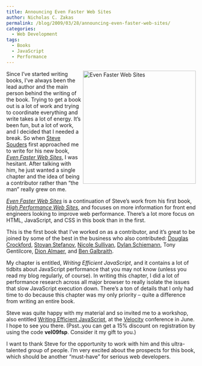 ```yaml
---
title: Announcing Even Faster Web Sites
author: Nicholas C. Zakas
permalink: /blog/2009/03/28/announcing-even-faster-web-sites/
categories:
  - Web Development
tags:
  - Books
  - JavaScript
  - Performance
---
```

[<img src="/images/wp-content/uploads/2009/03/51nuscyw4jl_ss500_-300x300.jpg" alt="Even Faster Web Sites" width="300" height="300" align="right" />][1]Since I&#8217;ve started writing books, I&#8217;ve always been the lead author and the main person behind the writing of the book. Trying to get a book out is a lot of work and trying to coordinate everything and write takes a lot of energy. It&#8217;s been fun, but a lot of work, and I decided that I needed a break. So when [Steve Souders][2] first approached me to write for his new book, <cite><a href="http://www.amazon.com/gp/product/0596522304?ie=UTF8&tag=nczonline-20&link_code=as3&camp=211189&creative=373489&creativeASIN=0596522304">Even Faster Web Sites</a></cite>, I was hesitant. After talking with him, he just wanted a single chapter and the idea of being a contributor rather than &#8220;the man&#8221; really grew on me.

<cite><a href="http://www.amazon.com/gp/product/0596522304?ie=UTF8&tag=nczonline-20&link_code=as3&camp=211189&creative=373489&creativeASIN=0596522304">Even Faster Web Sites</a></cite> is a continuation of Steve&#8217;s work from his first book, <cite><a href="http://www.amazon.com/gp/product/0596529309?ie=UTF8&tag=nczonline-20&link_code=as3&camp=211189&creative=373489&creativeASIN=0596529309">High Performance Web Sites</a></cite>, and focuses on more information for front end engineers looking to improve web performance. There&#8217;s a lot more focus on HTML, JavaScript, and CSS in this book than in the first.

This is the first book that I&#8217;ve worked on as a contributor, and it&#8217;s great to be joined by some of the best in the business who also contributed: [Douglas Crockford][3], [Stoyan Stefanov][4], [Nicole Sullivan][5], [ Dylan Schiemann][6], Tony Gentilcore, [Dion Almaer][7], and [Ben Galbraith][8].

My chapter is entitled, <cite>Writing Efficient JavaScript</cite>, and it contains a lot of tidbits about JavaScript performance that you may not know (unless you read my blog regularly, of course). In writing this chapter, I did a lot of performance research across all major browser to really isolate the issues that slow JavaScript execution down. There&#8217;s a ton of details that I only had time to do because this chapter was my only priority &#8211; quite a difference from writing an entire book.

Steve was quite happy with my material and so invited me to a workshop, also entitled [Writing Efficient JavaScript][9], at the [Velocity][10] conference in June. I hope to see you there. (Psst..you can get a 15% discount on registration by using the code **vel09fsp**. Consider it my gift to you.)

I want to thank Steve for the opportunity to work with him and this ultra-talented group of people. I&#8217;m very excited about the prospects for this book, which should be another &#8220;must-have&#8221; for serious web developers.

 [1]: http://www.amazon.com/gp/product/0596522304?ie=UTF8&tag=nczonline-20&link_code=as3&camp=211189&creative=373489&creativeASIN=0596522304
 [2]: http://www.stevesouders.com
 [3]: http://www.crockford.com
 [4]: http://www.phpied.com/
 [5]: http://www.stubbornella.com/
 [6]: http://www.dylanschiemann.com
 [7]: http://www.almaer.com
 [8]: http://benzilla.galbraiths.org
 [9]: http://en.oreilly.com/velocity2009/public/schedule/detail/7510
 [10]: http://conferences.oreilly.com/velocity/
